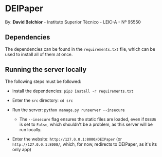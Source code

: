 # DEIPaper

By: **David Belchior** - Instituto Superior Técnico - LEIC-A - Nº 95550

## Dependencies

The dependencies can be found in the `requirements.txt` file, which can be used to install all of them at once.

## Running the server locally

The following steps must be followed:

- Install the dependencies: `pip3 install -r requirements.txt`

- Enter the `src` directory: `cd src`

- Run the server: `python manage.py runserver --insecure` 
    - The `--insecure` flag ensures the static files are loaded, even if `DEBUG` is set to `False`, which shouldn't be a problem, as this server will be run locally.

- Enter the website: `http://127.0.0.1:8000/DEIPaper` (or `http://127.0.0.1:8000/`, which, for now, redirects to DEIPaper, as it's its only app)